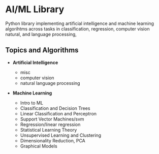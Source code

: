 # AI/ML Library

Python library implementing artificial intelligence and machine learning algorihtms across tasks in classification, regression, computer vision natural, and language processing, 

## Topics and Algorithms

- **Artificial Intelligence**
    - misc
    - computer vision
    - natural language processing


- **Machine Learning**
    - Intro to ML
    - Classification and Decision Trees
    - Linear Classification and Perceptron
    - Support Vector Machines/svm
    - Regression/linear regression
    - Statistical Learning Theory
    - Unsupervised Learning and Clustering
    - Dimensionality Reduction, PCA
    - Graphical Models